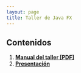 ```yaml
---
layout: page
title: Taller de Java FX
---
```




## Contenidos
1. [ **Manual del taller [PDF]** ](./manual.pdf)
2. [ **Presentación** ](./javafx.odp)